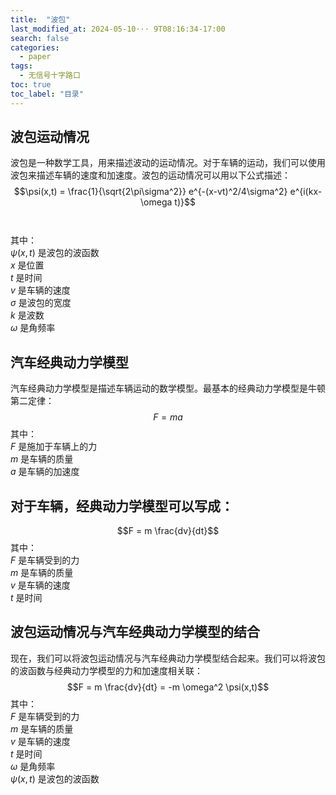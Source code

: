 ```yaml
---
title:  "波包"
last_modified_at: 2024-05-10··· 9T08:16:34-17:00
search: false
categories: 
  - paper
tags: 
  - 无信号十字路口
toc: true
toc_label: "目录"
---
```

## 波包运动情况
波包是一种数学工具，用来描述波动的运动情况。对于车辆的运动，我们可以使用波包来描述车辆的速度和加速度。波包的运动情况可以用以下公式描述：
$$\psi(x,t) = \frac{1}{\sqrt{2\pi\sigma^2}} e^{-(x-vt)^2/4\sigma^2} e^{i(kx-\omega t)}$$  
<br>
其中：<br>
$\psi(x,t)$ 是波包的波函数<br>
$x$ 是位置<br>
$t$ 是时间<br>
$v$ 是车辆的速度<br>
$\sigma$ 是波包的宽度<br>
$k$ 是波数<br>
$\omega$ 是角频率<br>
## 汽车经典动力学模型
汽车经典动力学模型是描述车辆运动的数学模型。最基本的经典动力学模型是牛顿第二定律：
$$F = ma$$
其中：<br>
$F$ 是施加于车辆上的力<br>
$m$ 是车辆的质量<br>
$a$ 是车辆的加速度<br>
## 对于车辆，经典动力学模型可以写成：<br>
$$F = m \frac{dv}{dt}$$
其中：<br>
$F$ 是车辆受到的力<br>
$m$ 是车辆的质量<br>
$v$ 是车辆的速度<br>
$t$ 是时间<br>
## 波包运动情况与汽车经典动力学模型的结合
现在，我们可以将波包运动情况与汽车经典动力学模型结合起来。我们可以将波包的波函数与经典动力学模型的力和加速度相关联：<br>
$$F = m \frac{dv}{dt} = -m \omega^2 \psi(x,t)$$
其中：<br>
$F$ 是车辆受到的力<br>
$m$ 是车辆的质量<br>
$v$ 是车辆的速度<br>
$t$ 是时间<br>
$\omega$ 是角频率<br>
$\psi(x,t)$ 是波包的波函数<br>
